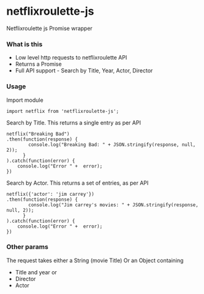 # netflixroulette-js
Netflixroulette js Promise wrapper

### What is this
- Low level http requests to netflixroulette API
- Returns a Promise
- Full API support - Search by Title, Year, Actor, Director

### Usage
Import module
```
import netflix from 'netflixroulette-js';
```

Search by Title. This returns a single entry as per API
```
netflix("Breaking Bad")
.then(function(response) {
        console.log("Breaking Bad: " + JSON.stringify(response, null, 2));
      }
).catch(function(error) {
    console.log("Error " +  error);
})
```

Search by Actor. This returns a set of entries, as per API
```
netflix({'actor': 'jim carrey'})
.then(function(response) {
        console.log("Jim carrey's movies: " + JSON.stringify(response, null, 2));
      }
).catch(function(error) {
    console.log("Error " +  error);
})

```
### Other params
The request takes either a String (movie Title)
Or an Object containing 
- Title and year
or
- Director
- Actor


